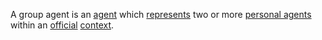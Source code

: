 A group agent is an [agent](https://github.com/gcassel/Modular-Organization-Terminology/blob/master/terms/agent.md) which [represents](https://github.com/gcassel/Modular-Organization-Terminology/blob/master/terms/representation.md) two or more [personal agents](https://github.com/gcassel/Modular-Organization-Terminology/blob/master/compound-terms/personal-agent.md) within an [official](https://github.com/gcassel/Modular-Organization-Terminology/blob/master/terms/official.md) [context](https://github.com/gcassel/Modular-Organization-Terminology/blob/master/terms/context.md).
